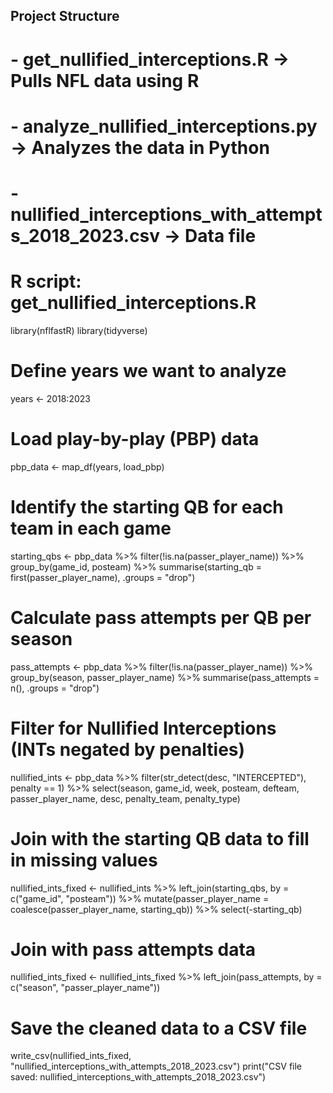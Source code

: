 ## Project Structure
# - get_nullified_interceptions.R  -> Pulls NFL data using R
# - analyze_nullified_interceptions.py -> Analyzes the data in Python
# - nullified_interceptions_with_attempts_2018_2023.csv -> Data file

# R script: get_nullified_interceptions.R
library(nflfastR)
library(tidyverse)

# Define years we want to analyze
years <- 2018:2023

# Load play-by-play (PBP) data
pbp_data <- map_df(years, load_pbp)

# Identify the starting QB for each team in each game
starting_qbs <- pbp_data %>%
  filter(!is.na(passer_player_name)) %>%
  group_by(game_id, posteam) %>%
  summarise(starting_qb = first(passer_player_name), .groups = "drop")

# Calculate pass attempts per QB per season
pass_attempts <- pbp_data %>%
  filter(!is.na(passer_player_name)) %>%
  group_by(season, passer_player_name) %>%
  summarise(pass_attempts = n(), .groups = "drop")

# Filter for Nullified Interceptions (INTs negated by penalties)
nullified_ints <- pbp_data %>%
  filter(str_detect(desc, "INTERCEPTED"), penalty == 1) %>% 
  select(season, game_id, week, posteam, defteam, passer_player_name, desc, penalty_team, penalty_type)

# Join with the starting QB data to fill in missing values
nullified_ints_fixed <- nullified_ints %>%
  left_join(starting_qbs, by = c("game_id", "posteam")) %>%
  mutate(passer_player_name = coalesce(passer_player_name, starting_qb)) %>%
  select(-starting_qb)

# Join with pass attempts data
nullified_ints_fixed <- nullified_ints_fixed %>%
  left_join(pass_attempts, by = c("season", "passer_player_name"))

# Save the cleaned data to a CSV file
write_csv(nullified_ints_fixed, "nullified_interceptions_with_attempts_2018_2023.csv")
print("CSV file saved: nullified_interceptions_with_attempts_2018_2023.csv")
